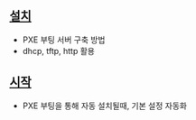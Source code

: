 ## [설치](./install/readme.md)
- PXE 부팅 서버 구축 방법
- dhcp, tftp, http 활용

## [시작](./kickstart/ks.cfg)
- PXE 부팅을 통해 자동 설치될때, 기본 설정 자동화


